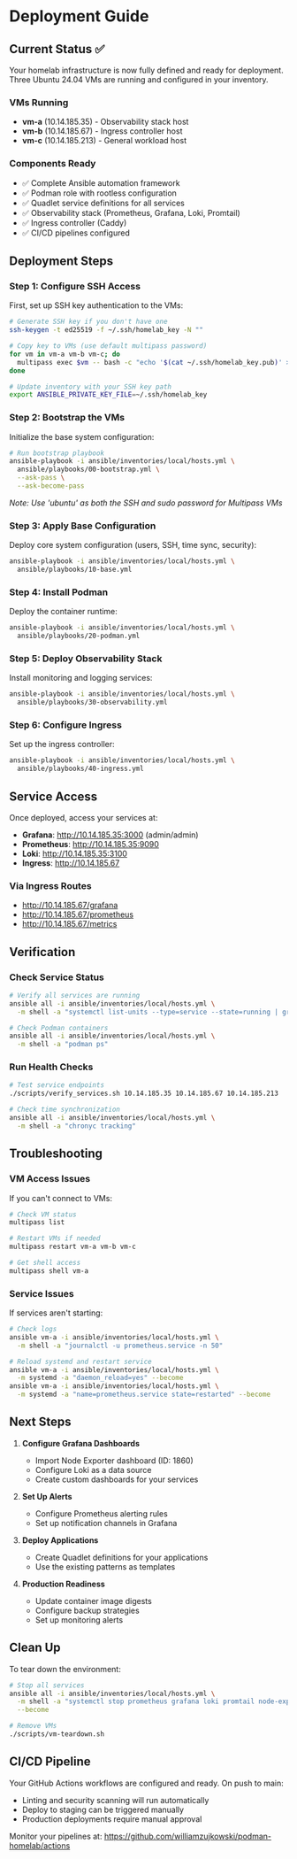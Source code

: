 # Deployment Guide

## Current Status ✅

Your homelab infrastructure is now fully defined and ready for deployment. Three Ubuntu 24.04 VMs are running and configured in your inventory.

### VMs Running
- **vm-a** (10.14.185.35) - Observability stack host
- **vm-b** (10.14.185.67) - Ingress controller host  
- **vm-c** (10.14.185.213) - General workload host

### Components Ready
- ✅ Complete Ansible automation framework
- ✅ Podman role with rootless configuration
- ✅ Quadlet service definitions for all services
- ✅ Observability stack (Prometheus, Grafana, Loki, Promtail)
- ✅ Ingress controller (Caddy)
- ✅ CI/CD pipelines configured

## Deployment Steps

### Step 1: Configure SSH Access

First, set up SSH key authentication to the VMs:

```bash
# Generate SSH key if you don't have one
ssh-keygen -t ed25519 -f ~/.ssh/homelab_key -N ""

# Copy key to VMs (use default multipass password)
for vm in vm-a vm-b vm-c; do
  multipass exec $vm -- bash -c "echo '$(cat ~/.ssh/homelab_key.pub)' >> ~/.ssh/authorized_keys"
done

# Update inventory with your SSH key path
export ANSIBLE_PRIVATE_KEY_FILE=~/.ssh/homelab_key
```

### Step 2: Bootstrap the VMs

Initialize the base system configuration:

```bash
# Run bootstrap playbook
ansible-playbook -i ansible/inventories/local/hosts.yml \
  ansible/playbooks/00-bootstrap.yml \
  --ask-pass \
  --ask-become-pass
```

*Note: Use 'ubuntu' as both the SSH and sudo password for Multipass VMs*

### Step 3: Apply Base Configuration

Deploy core system configuration (users, SSH, time sync, security):

```bash
ansible-playbook -i ansible/inventories/local/hosts.yml \
  ansible/playbooks/10-base.yml
```

### Step 4: Install Podman

Deploy the container runtime:

```bash
ansible-playbook -i ansible/inventories/local/hosts.yml \
  ansible/playbooks/20-podman.yml
```

### Step 5: Deploy Observability Stack

Install monitoring and logging services:

```bash
ansible-playbook -i ansible/inventories/local/hosts.yml \
  ansible/playbooks/30-observability.yml
```

### Step 6: Configure Ingress

Set up the ingress controller:

```bash
ansible-playbook -i ansible/inventories/local/hosts.yml \
  ansible/playbooks/40-ingress.yml
```

## Service Access

Once deployed, access your services at:

- **Grafana**: http://10.14.185.35:3000 (admin/admin)
- **Prometheus**: http://10.14.185.35:9090
- **Loki**: http://10.14.185.35:3100
- **Ingress**: http://10.14.185.67

### Via Ingress Routes
- http://10.14.185.67/grafana
- http://10.14.185.67/prometheus
- http://10.14.185.67/metrics

## Verification

### Check Service Status

```bash
# Verify all services are running
ansible all -i ansible/inventories/local/hosts.yml \
  -m shell -a "systemctl list-units --type=service --state=running | grep -E '(prometheus|grafana|loki|promtail|node-exporter|caddy)'"

# Check Podman containers
ansible all -i ansible/inventories/local/hosts.yml \
  -m shell -a "podman ps"
```

### Run Health Checks

```bash
# Test service endpoints
./scripts/verify_services.sh 10.14.185.35 10.14.185.67 10.14.185.213

# Check time synchronization
ansible all -i ansible/inventories/local/hosts.yml \
  -m shell -a "chronyc tracking"
```

## Troubleshooting

### VM Access Issues

If you can't connect to VMs:

```bash
# Check VM status
multipass list

# Restart VMs if needed
multipass restart vm-a vm-b vm-c

# Get shell access
multipass shell vm-a
```

### Service Issues

If services aren't starting:

```bash
# Check logs
ansible vm-a -i ansible/inventories/local/hosts.yml \
  -m shell -a "journalctl -u prometheus.service -n 50"

# Reload systemd and restart service
ansible vm-a -i ansible/inventories/local/hosts.yml \
  -m systemd -a "daemon_reload=yes" --become
ansible vm-a -i ansible/inventories/local/hosts.yml \
  -m systemd -a "name=prometheus.service state=restarted" --become
```

## Next Steps

1. **Configure Grafana Dashboards**
   - Import Node Exporter dashboard (ID: 1860)
   - Configure Loki as a data source
   - Create custom dashboards for your services

2. **Set Up Alerts**
   - Configure Prometheus alerting rules
   - Set up notification channels in Grafana

3. **Deploy Applications**
   - Create Quadlet definitions for your applications
   - Use the existing patterns as templates

4. **Production Readiness**
   - Update container image digests
   - Configure backup strategies
   - Set up monitoring alerts

## Clean Up

To tear down the environment:

```bash
# Stop all services
ansible all -i ansible/inventories/local/hosts.yml \
  -m shell -a "systemctl stop prometheus grafana loki promtail node-exporter caddy" \
  --become

# Remove VMs
./scripts/vm-teardown.sh
```

## CI/CD Pipeline

Your GitHub Actions workflows are configured and ready. On push to main:
- Linting and security scanning will run automatically
- Deploy to staging can be triggered manually
- Production deployments require manual approval

Monitor your pipelines at: https://github.com/williamzujkowski/podman-homelab/actions